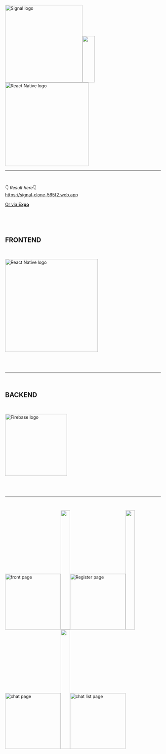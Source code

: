 <img src="https://signal.org/assets/og/og-image-ff2096df535eee499356de64b19fa8cebb9681ab1e78cca7330e7f8b8d5ec6d5.png" width="250" alt="Signal logo"><img src="https://external-content.duckduckgo.com/iu/?u=http%3A%2F%2Fwww.newdesignfile.com%2Fpostpic%2F2013%2F07%2Fvertical-divider-line_253162.png&f=1&nofb=1" height='150' width="40" alt=""><img src="https://www.theconsolelogs.com/react/react-native.png" width="270" alt="React Native logo">

<hr class="line"></br>

👇 <em>Result here</em>👇 </br>
https://signal-clone-565f2.web.app

<a href="https://expo.dev/@lhimiko/Signal-clone">Or via <strong>Expo</strong></a>

</br></br></br>

<h2>FRONTEND</h2></br>

<img src="https://external-content.duckduckgo.com/iu/?u=https%3A%2F%2Fwww.brkdgn.com%2Fwp-content%2Fuploads%2F2018%2F01%2Freact-native-logo-1024x167.png&f=1&nofb=1" width="300" alt="React Native logo"></br></br></br></br>

<hr class="line"></br>

<h2>BACKEND</h2></br>

<img src="https://external-content.duckduckgo.com/iu/?u=https%3A%2F%2Fappdevcon.nl%2Fwp-content%2Fuploads%2F2019%2F02%2Flogo_lockup_firebase_horizontal.png&f=1&nofb=1" width="200" alt="Firebase logo"></br></br></br></br>

<hr class="line"></br>

<img src="https://github.com/lHimiko/Signal-clone/blob/master/Sample%20UI/Signal_main-page.png?raw=true" alt="front page" width="180"><img src="https://external-content.duckduckgo.com/iu/?u=http%3A%2F%2Fwww.newdesignfile.com%2Fpostpic%2F2013%2F07%2Fvertical-divider-line_253162.png&f=1&nofb=1" height='385' width="30" alt=""><img src="https://github.com/lHimiko/Signal-clone/blob/master/Sample%20UI/Signal_register-page.png?raw=true" alt="Register page" width="180"><img src="https://external-content.duckduckgo.com/iu/?u=http%3A%2F%2Fwww.newdesignfile.com%2Fpostpic%2F2013%2F07%2Fvertical-divider-line_253162.png&f=1&nofb=1" height='385' width="30" alt=""><img src="https://github.com/lHimiko/Signal-clone/blob/master/Sample%20UI/Signal_chat-page.png?raw=true" alt="chat page" width="180"><img src="https://external-content.duckduckgo.com/iu/?u=http%3A%2F%2Fwww.newdesignfile.com%2Fpostpic%2F2013%2F07%2Fvertical-divider-line_253162.png&f=1&nofb=1" height='385' width="30" alt=""><img src="https://github.com/lHimiko/Signal-clone/blob/master/Sample%20UI/Signal_chat-list-page.png?raw=true" alt="chat list page" width="180">
